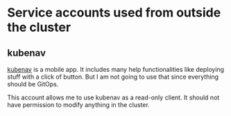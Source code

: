 # Service accounts used from outside the cluster

## kubenav

[kubenav](https://github.com/kubenav/kubenav) is a mobile app. It includes many help functionalities like deploying stuff with a click of button. But I am not going to use that since everything should be GitOps.

This account allows me to use kubenav as a read-only client. It should not have permission to modify anything in the cluster.
